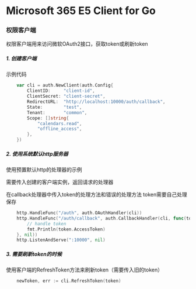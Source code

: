 # Microsoft 365 E5 Client for Go

### 权限客户端

权限客户端用来访问微软OAuth2接口，获取token或刷新token

##### 1. 创建客户端

示例代码

```go
    var cli = auth.NewClient(auth.Config{
        ClientID:     "client-id",
        ClientSecret: "client-secret",
        RedirectURL:  "http://localhost:10000/auth/callback",
        State:        "test",
        Tenant:       "common",
        Scope: []string{
            "calendars.read",
            "offline_access",
        },
    })
```

##### 2. 使用系统默认http服务器

使用预置默认http的处理器的示例

需要传入创建的客户端实例，返回请求的处理器

在callback处理器中传入token的处理方法和错误的处理方法
token需要自己处理保存

```go
    http.HandleFunc("/auth", auth.OAuthHandler(cli))
    http.HandleFunc("/auth/callback", auth.CallbackHandler(cli, func(token *auth.Token) {
        // handle token
        fmt.Println(token.AccessToken)
    }, nil))
    http.ListenAndServe(":10000", nil)
```

##### 3. 需要刷新token的时候

使用客户端的RefreshToken方法来刷新token（需要传入旧的token）

```go
    newToken, err := cli.RefreshToken(token)
```

